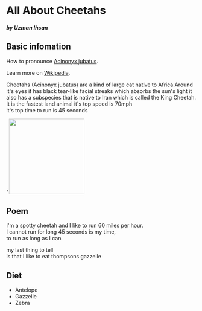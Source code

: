 <!DOCTYPE html>
<html>
    <head>
        <meta charset="utf-8">
        

<h1>All About Cheetahs</h1>
<h5>by Uzman Ihsan</h5>












<h2>Basic infomation</h2>
<p>How to pronounce <a href="https://www.howtopronounce.com/acinonyx-jubatus">Acinonyx jubatus</a>.</p>
        <p>Learn more on <a href="https://en.wikipedia.org/wiki/Cheetah">Wikipedia</a>.</p>
<p>Cheetahs (Acinonyx jubatus) are a kind of large cat native to Africa.Around it's eyes it has black tear-like facial streaks which absorbs the sun's light it also has a subspecies that is native to Iran which is called the King Cheetah. It is the fastest land animal it's top speed is 70mph <br>
it's top time to run is 45 seconds    
</p>
    "<img src = "https://upload.wikimedia.org/wikipedia/commons/8/81/Cheetah_genetic_diversity.jpg"width="200"> 
<h2 id = "poem">Poem</h2>        
 <p id = "poem">I'm a spotty cheetah and I like to run 60 miles per hour. <br>I cannot run for long 45 seconds is my time,<br> to run as long as I can <br>

 my last thing to tell<br>
 is that I like to eat thompsons gazzelle
 </p>  
 <h2>Diet</h2>  
 <ul><li>Antelope</li>
 <li>Gazzelle</li>
 <li>Zebra</li>  
 </ul>
   
   
   
   
   
   
   
   
   
   
   
   
   
   
   
   
   
   
   
   
   
   
   
   
   
   
   
   
   
   
   
   
   
   
   
   </body>
</html>
